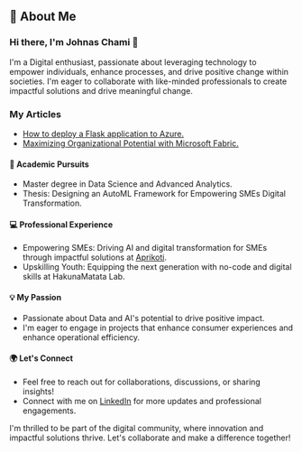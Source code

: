 
## 🚀 About Me

### Hi there, I'm Johnas Chami 👋

I'm a Digital enthusiast, passionate about leveraging technology to empower individuals, enhance processes, and drive positive change within societies. I'm eager to collaborate with like-minded professionals to create impactful solutions and drive meaningful change.

### My Articles ###
- [How to deploy a Flask application to Azure.](https://medium.com/@johnaschami/how-to-deploy-your-flask-application-to-azure-0f0ffde5c80a)
- [Maximizing Organizational Potential with Microsoft Fabric.](https://medium.com/@johnaschami/maximizing-organizational-potential-with-microsoft-fabric-193a8ceb0023)


#### 📘 Academic Pursuits
- Master degree in Data Science and Advanced Analytics. 
- Thesis: Designing an AutoML Framework for Empowering SMEs Digital Transformation.

#### 💻 Professional Experience
- Empowering SMEs: Driving AI and digital transformation for SMEs through impactful solutions at [Aprikoti](https://aprikoti.com).
- Upskilling Youth: Equipping the next generation with no-code and digital skills at HakunaMatata Lab.

#### 💡 My Passion
- Passionate about Data and AI's potential to drive positive impact.
- I'm eager to engage in projects that enhance consumer experiences and enhance operational efficiency.

#### 🌍 Let's Connect
- Feel free to reach out for collaborations, discussions, or sharing insights!
- Connect with me on [LinkedIn](https://www.linkedin.com/in/johnas-chami-40aaa212a/) for more updates and professional engagements.

I'm thrilled to be part of the digital community, where innovation and impactful solutions thrive. Let's collaborate and make a difference together!
